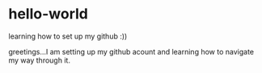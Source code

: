 # hello-world
learning how to set up my github :))

greetings...I am setting up my github acount and learning how to navigate my way through it.  
